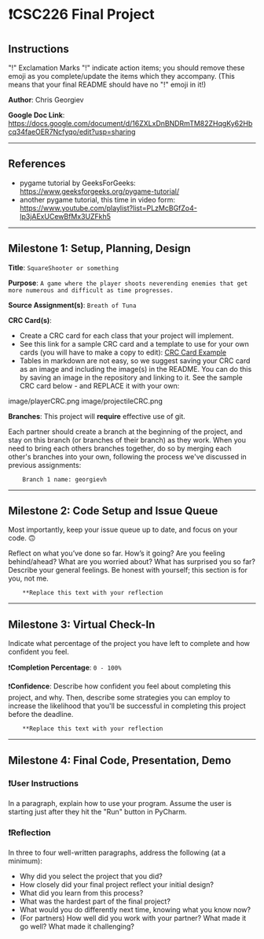 # ❗CSC226 Final Project

## Instructions

"!" Exclamation Marks "!" indicate action items; you should remove these emoji as you complete/update the items which 
  they accompany. (This means that your final README should have no "!" emoji in it!)

**Author**: Chris Georgiev

**Google Doc Link**: https://docs.google.com/document/d/16ZXLxDnBNDRmTM82ZHqgKy62Hbcq34faeOER7Ncfyqo/edit?usp=sharing

---

## References 
- pygame tutorial by GeeksForGeeks: https://www.geeksforgeeks.org/pygame-tutorial/
- another pygame tutorial, this time in video form: https://www.youtube.com/playlist?list=PLzMcBGfZo4-lp3jAExUCewBfMx3UZFkh5
---

## Milestone 1: Setup, Planning, Design

**Title**: `SquareShooter or something`

**Purpose**: `A game where the player shoots neverending enemies that get more numerous and difficult as time progresses.`

**Source Assignment(s)**: `Breath of Tuna`

**CRC Card(s)**:
  - Create a CRC card for each class that your project will implement.
  - See this link for a sample CRC card and a template to use for your own cards (you will have to make a copy to edit):
    [CRC Card Example](https://docs.google.com/document/d/1JE_3Qmytk_JGztRqkPXWACJwciPH61VCx3idIlBCVFY/edit?usp=sharing)
  - Tables in markdown are not easy, so we suggest saving your CRC card as an image and including the image(s) in the 
    README. You can do this by saving an image in the repository and linking to it. See the sample CRC card below - 
    and REPLACE it with your own:
  
image/playerCRC.png
image/projectileCRC.png

️**Branches**: This project will **require** effective use of git. 

Each partner should create a branch at the beginning of the project, and stay on this branch (or branches of their 
branch) as they work. When you need to bring each others branches together, do so by merging each other's branches 
into your own, following the process we've discussed in previous assignments: 

```
    Branch 1 name: georgievh
```
---

## Milestone 2: Code Setup and Issue Queue

Most importantly, keep your issue queue up to date, and focus on your code. 🙃

Reflect on what you’ve done so far. How’s it going? Are you feeling behind/ahead? What are you worried about? 
What has surprised you so far? Describe your general feelings. Be honest with yourself; this section is for you, not me.

```
    **Replace this text with your reflection
```

---

## Milestone 3: Virtual Check-In

Indicate what percentage of the project you have left to complete and how confident you feel. 

❗️**Completion Percentage**: `0 - 100%`

❗️**Confidence**: Describe how confident you feel about completing this project, and why. Then, describe some 
  strategies you can employ to increase the likelihood that you'll be successful in completing this project 
  before the deadline.

```
    **Replace this text with your reflection
```

---

## Milestone 4: Final Code, Presentation, Demo

### ❗User Instructions
In a paragraph, explain how to use your program. Assume the user is starting just after they hit the "Run" button 
in PyCharm.

### ❗Reflection
In three to four well-written paragraphs, address the following (at a minimum):
- Why did you select the project that you did?
- How closely did your final project reflect your initial design?
- What did you learn from this process?
- What was the hardest part of the final project?
- What would you do differently next time, knowing what you know now?
- (For partners) How well did you work with your partner? What made it go well? What made it challenging?